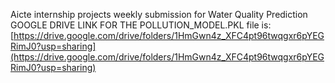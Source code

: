 Aicte internship projects weekly submission for
Water Quality Prediction
GOOGLE DRIVE LINK FOR THE POLLUTION_MODEL.PKL file is:
[https://drive.google.com/drive/folders/1HmGwn4z_XFC4pt96twqgxr6pYEGRimJ0?usp=sharing](https://drive.google.com/drive/folders/1HmGwn4z_XFC4pt96twqgxr6pYEGRimJ0?usp=sharing)

